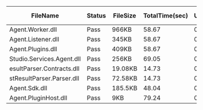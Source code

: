 ﻿ | FileName                  | Status | FileSize | TotalTime(sec) | Upload(sec) | Submit(sec) | SignWait(sec) | Retry Count | 
 |---------------------------|--------|----------|----------------|-------------|-------------|---------------|-------------|
 | Agent.Worker.dll          | Pass   | 966KB    | 58.67          | 0.27        | 0.45        | 57.56         | 0           | 
 | Agent.Listener.dll        | Pass   | 345KB    | 58.67          | 0.28        | 0.47        | 57.56         | 0           | 
 | Agent.Plugins.dll         | Pass   | 409KB    | 58.67          | 0.27        | 0.73        | 57.56         | 0           | 
 | Studio.Services.Agent.dll | Pass   | 256KB    | 69.05          | 0.28        | 0.49        | 67.95         | 0           | 
 | esultParser.Contracts.dll | Pass   | 19.08KB  | 14.73          | 0.27        | 0.51        | 13.63         | 0           | 
 | stResultParser.Parser.dll | Pass   | 72.58KB  | 14.73          | 0.27        | 0.43        | 13.63         | 0           | 
 | Agent.Sdk.dll             | Pass   | 185.5KB  | 48.04          | 0.37        | 0.52        | 46.93         | 0           | 
 | Agent.PluginHost.dll      | Pass   | 9KB      | 79.24          | 0.27        | 0.42        | 78.13         | 0           | 
